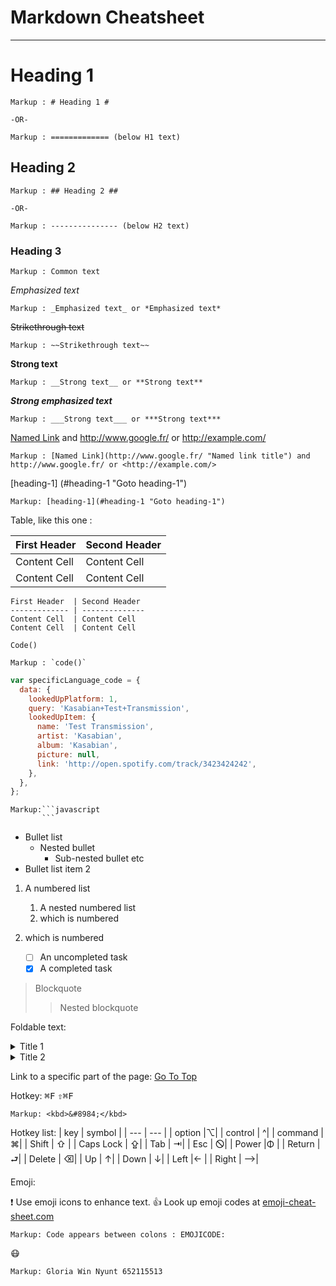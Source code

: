 # Markdown Cheatsheet<a name="TOP"></a>

---

# Heading 1

    Markup : # Heading 1 #

    -OR-

    Markup : ============= (below H1 text)

## Heading 2

    Markup : ## Heading 2 ##

    -OR-

    Markup : --------------- (below H2 text)

### Heading 3

    Markup : Common text

_Emphasized text_

    Markup : _Emphasized text_ or *Emphasized text*

~~Strikethrough text~~

    Markup : ~~Strikethrough text~~

**Strong text**

    Markup : __Strong text__ or **Strong text**

**_Strong emphasized text_**

    Markup : ___Strong text___ or ***Strong text***

[Named Link](http://www.google.fr/ 'Named link title') and http://www.google.fr/ or <http://example.com/>

    Markup : [Named Link](http://www.google.fr/ "Named link title") and http://www.google.fr/ or <http://example.com/>

[heading-1] (#heading-1 "Goto heading-1")

    Markup: [heading-1](#heading-1 "Goto heading-1")

Table, like this one :

| First Header | Second Header |
| ------------ | ------------- |
| Content Cell | Content Cell  |
| Content Cell | Content Cell  |

```
First Header  | Second Header
------------- | --------------
Content Cell  | Content Cell
Content Cell  | Content Cell
```

`Code()`

    Markup : `code()`

```javascript
var specificLanguage_code = {
  data: {
    lookedUpPlatform: 1,
    query: 'Kasabian+Test+Transmission',
    lookedUpItem: {
      name: 'Test Transmission',
      artist: 'Kasabian',
      album: 'Kasabian',
      picture: null,
      link: 'http://open.spotify.com/track/3423424242',
    },
  },
};
```

    Markup:```javascript
           ```

- Bullet list
  - Nested bullet
    - Sub-nested bullet etc
- Bullet list item 2

1. A numbered list
   1. A nested numbered list
   2. which is numbered
2. which is numbered

   - [ ] An uncompleted task
   - [x] A completed task

> Blockquote
>
> > Nested blockquote

Foldable text:

<details>
    <summary>Title 1</summary>
    <p>Content 1 Content 1 Content 1 Content 1 Content 1 Content 1</p>
</details>
<details>
    <summary>Title 2</summary>
    <p>Content 2 Content 2 Content 2 Content 2 Content 2 Content 2</p>
</details>
 
 
Link to a specific part of the page:
[Go To Top](#TOP)
 
Hotkey:
<kbd>⌘F</kbd>
<kbd>⇧⌘F</kbd>
 
    Markup: <kbd>&#8984;</kbd>
 
Hotkey list:
| key | symbol |
| --- | --- |
| option |⌥|
| control | ^|
| command | ⌘|
| Shift | ⇧ |
| Caps Lock | ⇪|
| Tab | ⇥|
| Esc | 🛇|
| Power |Φ |
| Return | ⮐|
| Delete | ⌫|
| Up | ↑|
| Down | ↓|
| Left |← |
| Right | ⟶|
 
Emoji:
 
:exclamation: Use emoji icons to enhance text. :+1: Look up emoji codes at [emoji-cheat-sheet.com](http://emoji-cheat-sheet.com/)
 
    Markup: Code appears between colons : EMOJICODE:
 
:mask:


    Markup: Gloria Win Nyunt 652115513